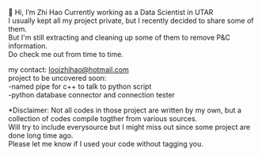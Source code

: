 👋 Hi, I’m Zhi Hao
Currently working as a Data Scientist in UTAR 
<br />
I usually kept all my project private, but I recently decided to share some of them.<br />
But I'm still extracting and cleaning up some of them to remove P&C information. <br />
Do check me out from time to time.<br />

my contact: looizhihao@hotmail.com<br />
project to be uncovered soon:<br />
-named pipe for c++ to talk to python script <br />
-python database connector and connection tester<br />

*Disclaimer: Not all codes in those project are written by my own, but a collection of codes compile togther from various sources.<br />
Will try to include everysource but I might miss out since some project are done long time ago.<br />
Please let me know if I used your code without tagging you.<br />
<!---
looizhihao/looizhihao is a ✨ special ✨ repository because its `README.md` (this file) appears on your GitHub profile.
You can click the Preview link to take a look at your changes.
--->
